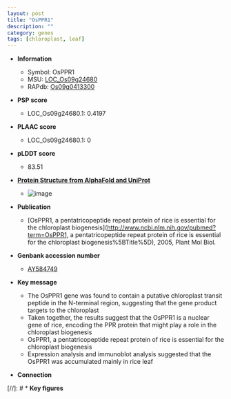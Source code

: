 ```yaml
---
layout: post
title: "OsPPR1"
description: ""
category: genes
tags: [chloroplast, leaf]
---
```


* **Information**  
    + Symbol: OsPPR1  
    + MSU: [LOC_Os09g24680](http://rice.plantbiology.msu.edu/cgi-bin/ORF_infopage.cgi?orf=LOC_Os09g24680)  
    + RAPdb: [Os09g0413300](http://rapdb.dna.affrc.go.jp/viewer/gbrowse_details/irgsp1?name=Os09g0413300)  

* **PSP score**  
    + LOC_Os09g24680.1: 0.4197 

* **PLAAC score**  
    + LOC_Os09g24680.1: 0 

* **pLDDT score**
    + 83.51

* **[Protein Structure from AlphaFold and UniProt](https://www.uniprot.org/uniprotkb/Q0J1T8/entry#structure)**
    + ![image](https://ricepsp.github.io/images/Q0/AF-Q0J1T8-F1.png)

* **Publication**  
    + [OsPPR1, a pentatricopeptide repeat protein of rice is essential for the chloroplast biogenesis](http://www.ncbi.nlm.nih.gov/pubmed?term=OsPPR1, a pentatricopeptide repeat protein of rice is essential for the chloroplast biogenesis%5BTitle%5D), 2005, Plant Mol Biol.

* **Genbank accession number**  
    + [AY584749](http://www.ncbi.nlm.nih.gov/nuccore/AY584749)

* **Key message**  
    + The OsPPR1 gene was found to contain a putative chloroplast transit peptide in the N-terminal region, suggesting that the gene product targets to the chloroplast
    + Taken together, the results suggest that the OsPPR1 is a nuclear gene of rice, encoding the PPR protein that might play a role in the chloroplast biogenesis
    + OsPPR1, a pentatricopeptide repeat protein of rice is essential for the chloroplast biogenesis
    + Expression analysis and immunoblot analysis suggested that the OsPPR1 was accumulated mainly in rice leaf

* **Connection**  

[//]: # * **Key figures**  


